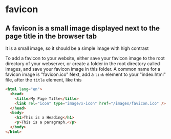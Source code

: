 # favicon

## A favicon is a small image displayed next to the page title in the browser tab

It is a small image, so it should be a simple image with high contrast

To add a favicon to your website, either save your favicon image to the root
directory of your webserver, or create a folder in the root directory called
images, and save your favicon image in this folder. A common name for a favicon
image is "favicon.ico" Next, add a `link` element to your "index.html" file,
after the `title` element, like this

```html
<html lang="en">
  <head>
    <title>My Page Title</title>
    <link rel="icon" type="image/x-icon" href="/images/favicon.ico" />
  </head>
  <body>
    <h1>This is a Heading</h1>
    <p>This is a paragraph.</p>
  </body>
</html>
```
